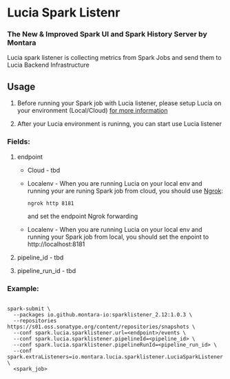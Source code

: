 # Lucia Spark Listenr

### The New & Improved Spark UI and Spark History Server by Montara

Lucia spark listener is collecting metrics from Spark Jobs and send them to Lucia Backend Infrastructure

## Usage

1. Before running your Spark job with Lucia listener, please setup Lucia on your environment (Local/Cloud) [for more information](https://github.com/montara-io/lucia-deployment)

2. After your Lucia environment is runinng, you can start use Lucia listener

### Fields:

1. endpoint

   - Cloud - tbd

   - Localenv - When you are running Lucia on your local env and running your are runing Spark job from cloud, you should use [Ngrok](https://ngrok.com/docs/getting-started):

     ```
     ngrok http 8181

     ```

     and set the endpoint Ngrok forwarding

   - Localenv - When you are running Lucia on your local env and running your Spark job from local,
     you should set the enpoint to http://localhost:8181

2. pipeline_id - tbd

3. pipeline_run_id - tbd

### Example:

```

spark-submit \
  --packages io.github.montara-io:sparklistener_2.12:1.0.3 \
  --repositories https://s01.oss.sonatype.org/content/repositories/snapshots \
  --conf spark.lucia.sparklistener.url=<endpoint>/events \
  --conf spark.lucia.sparklistener.pipelineId=<pipeline_id> \
  --conf spark.lucia.sparklistener.pipelineRunId=<pipeline_run_id> \
  --conf spark.extraListeners=io.montara.lucia.sparklistener.LuciaSparkListener \
  <spark_job>

```
